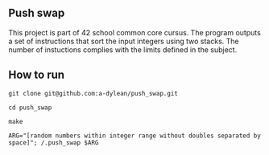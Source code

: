 **Push swap**
---
This project is part of 42 school common core cursus.
The program outputs a set of instructions that sort the input integers using two stacks. The number of instuctions complies with the limits defined in the subject.

**How to run**
---
```
git clone git@github.com:a-dylean/push_swap.git
```
```
cd push_swap
```
```
make
```
```
ARG="[random numbers within integer range without doubles separated by space]"; /.push_swap $ARG 
```
